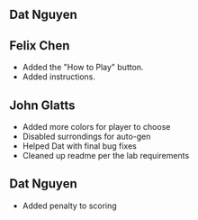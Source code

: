 ## Dat Nguyen

## Felix Chen
- Added the "How to Play" button.
- Added instructions.

## John Glatts
- Added more colors for player to choose
- Disabled surrondings for auto-gen
- Helped Dat with final bug fixes
- Cleaned up readme per the lab requirements 

## Dat Nguyen
- Added penalty to scoring
